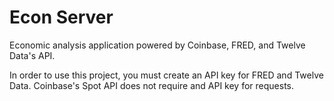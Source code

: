 # Econ Server
Economic analysis application powered by Coinbase, FRED, and Twelve Data's API.

In order to use this project, you must create an API key for FRED and Twelve Data. Coinbase's Spot API does not require
and API key for requests.